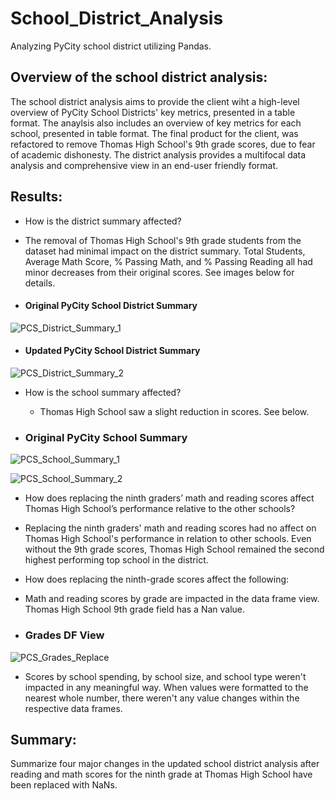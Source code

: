 # School_District_Analysis
Analyzing PyCity school district utilizing Pandas. 
## Overview of the school district analysis:
The school district analysis aims to provide the client wiht a high-level overview of PyCity School Districts' key metrics, presented in a table format. The anaylsis also includes an overview of key metrics for each school, presented in table format. The final product for the client, was refactored to remove Thomas High School's 9th grade scores, due to fear of academic dishonesty. The district analysis provides a multifocal data analysis and comprehensive view in an end-user friendly format. 

## Results:
* How is the district summary affected?
 * The removal of Thomas High School's 9th grade students from the dataset had minimal impact on the district summary. Total Students, Average Math Score, % Passing Math, and % Passing Reading all had minor decreases from their original scores. See images below for details. 

  * #### Original PyCity School District Summary

![PCS_District_Summary_1](https://github.com/worksm/School_District_Analysis/blob/828659908e4cedb3fdfb31555dc14a54df1dc4f8/School_District_Analysis/Resources/PCS_District_Summary_1.png)

  * #### Updated PyCity School District Summary

![PCS_District_Summary_2](https://github.com/worksm/School_District_Analysis/blob/baed51f1ba405f047d837034fba25c894ab7f217/School_District_Analysis/Resources/PCS_District_Summary_2.png)

* How is the school summary affected?
  * Thomas High School saw a slight reduction in scores. See below. 
 
 * ### Original PyCity School Summary
![PCS_School_Summary_1](https://github.com/worksm/School_District_Analysis/blob/0c2252bb5e6743a775f0032ddcc5a4f0e06a4a2e/School_District_Analysis/Resources/PCS_School_Summary_1.png)

![PCS_School_Summary_2](https://github.com/worksm/School_District_Analysis/blob/c7b75b87c0b3944fc4ecfef85ba0d9d9707b969e/School_District_Analysis/Resources/PCS_School_Summary_2.png)

* How does replacing the ninth graders’ math and reading scores affect Thomas High School’s performance relative to the other schools?
 * Replacing the ninth graders' math and reading scores had no affect on Thomas High School's performance in relation to other schools. Even without the 9th grade scores, Thomas High School remained the second highest performing top school in the district. 

* How does replacing the ninth-grade scores affect the following:
 * Math and reading scores by grade are impacted in the data frame view. Thomas High School 9th grade field has a Nan value. 

 * ### Grades DF View
![PCS_Grades_Replace](https://github.com/worksm/School_District_Analysis/blob/58b2b725a09713db5c5c8980d0395a3410b257c1/School_District_Analysis/Resources/PCS_Grades_Replace.png)

* Scores by school spending, by school size, and school type weren't impacted in any meaningful way. When values were formatted to the nearest whole number, there weren't any value changes within the respective data frames. 

## Summary: 
Summarize four major changes in the updated school district analysis after reading and math scores for the ninth grade at Thomas High School have been replaced with NaNs.

